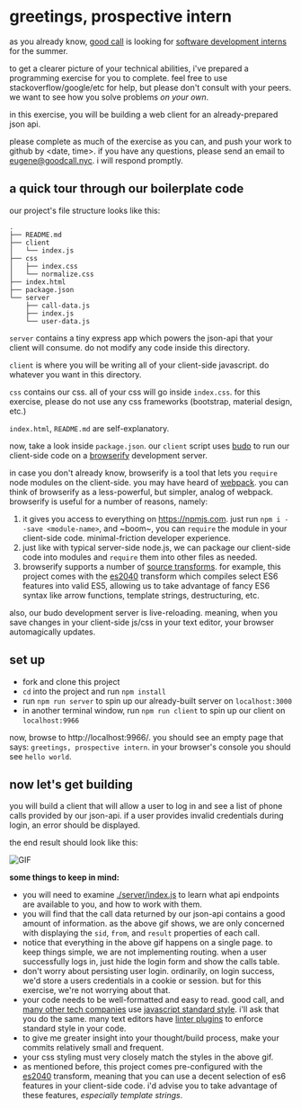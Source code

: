 # greetings, prospective intern

as you already know, [good call](https://goodcall.nyc) is looking for [software development interns](https://gist.github.com/data-doge/99a37c98b7e5339d4189b0b16852e52f) for the summer.

to get a clearer picture of your technical abilities, i've prepared a programming exercise for you to complete. feel free to use stackoverflow/google/etc for help, but please don't consult with your peers. we want to see how you solve problems _on your own_.

in this exercise, you will be building a web client for an already-prepared json api.

please complete as much of the exercise as you can, and push your work to github by <date, time>. if you have any questions, please send an email to eugene@goodcall.nyc. i will respond promptly.

## a quick tour through our boilerplate code

our project's file structure looks like this:

```
.
├── README.md
├── client
│   └── index.js
├── css
│   ├── index.css
│   └── normalize.css
├── index.html
├── package.json
└── server
    ├── call-data.js
    ├── index.js
    └── user-data.js
```

`server` contains a tiny express app which powers the json-api that your client will consume. do not modify any code inside this directory.

`client` is where you will be writing all of your client-side javascript. do whatever you want in this directory.

`css` contains our css. all of your css will go inside `index.css`. for this exercise, please do not use any css frameworks (bootstrap, material design, etc.)

`index.html`, `README.md` are self-explanatory.

now, take a look inside `package.json`. our `client` script uses [budo](https://github.com/mattdesl/budo) to run our client-side code on a [browserify](https://github.com/substack/node-browserify) development server.

in case you don't already know, browserify is a tool that lets you `require` node modules on the client-side. you may have heard of [webpack](https://github.com/webpack/webpack). you can think of browserify as a less-powerful, but simpler, analog of webpack. browserify is  useful for a number of reasons, namely:

1. it gives you access to everything on https://npmjs.com. just run `npm i --save <module-name>`, and \~boom\~, you can `require` the module in your client-side code. minimal-friction developer experience.
2. just like with typical server-side node.js, we can package our client-side code into modules and `require` them into other files as needed.
3. browserify supports a number of [source transforms](https://github.com/substack/node-browserify/wiki/list-of-transforms). for example, this project comes with the [es2040](https://github.com/ahdinosaur/es2040) transform which compiles select ES6 features into valid ES5, allowing us to take advantage of fancy ES6 syntax like arrow functions, template strings, destructuring, etc.

also, our budo development server is live-reloading. meaning, when you save changes in your client-side js/css in your text editor, your browser automagically updates.

## set up

- fork and clone this project
- `cd` into the project and run `npm install`
- run `npm run server` to spin up our already-built server on `localhost:3000`
- in another terminal window, run `npm run client` to spin up our client on `localhost:9966`

now, browse to http://localhost:9966/. you should see an empty page that says: `greetings, prospective intern`. in your browser's console you should see `hello world`.

## now let's get building

you will build a client that will allow a user to log in and see a list of phone calls provided by our json-api. if a user provides invalid credentials during login, an error should be displayed.

the end result should look like this:

![GIF](http://g.recordit.co/IBM8wHkWaF.gif)

**some things to keep in mind:**

- you will need to examine [./server/index.js](./server/index.js) to learn what api endpoints are available to you, and how to work with them. 
- you will find that the call data returned by our json-api contains a good amount of information. as the above gif shows, we are only concerned with displaying the `sid`, `from`, and `result` properties of each call. 
- notice that everything in the above gif happens on a single page. to keep things simple, we are not implementing routing. when a user successfully logs in, just hide the login form and show the calls table.
- don't worry about persisting user login. ordinarily, on login success, we'd store a users credentials in a cookie or session. but for this exercise, we're not worrying about that.
- your code needs to be well-formatted and easy to read. good call, and [many other tech companies](https://standardjs.com/#who-uses-javascript-standard-style) use [javascript standard style](https://standardjs.com). i'll ask that you do the same. many text editors have [linter plugins](https://github.com/feross/standard#are-there-text-editor-plugins) to enforce standard style in your code.
- to give me greater insight into your thought/build process, make your commits relatively small and frequent.
- your css styling must very closely match the styles in the above gif.
- as mentioned before, this project comes pre-configured with the [es2040](https://github.com/ahdinosaur/es2040) transform, meaning that you can use a decent selection of es6 features in your client-side code. i'd advise you to take advantage of these features, _especially template strings_.

